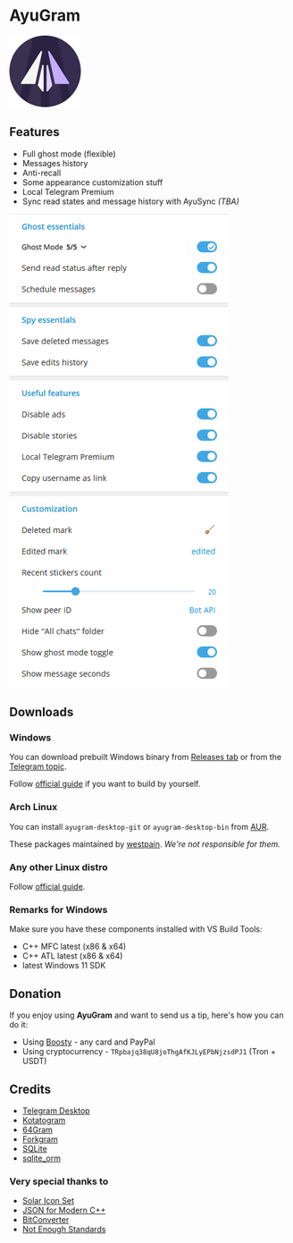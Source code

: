 # AyuGram

![AyuGram Logo](.github/AyuGram.png)

## Features

- Full ghost mode (flexible)
- Messages history
- Anti-recall
- Some appearance customization stuff
- Local Telegram Premium
- Sync read states and message history with AyuSync *(TBA)*

![AyuGram Preferences](.github/preview.png)

## Downloads

### Windows

You can download prebuilt Windows binary from [Releases tab](https://github.com/AyuGram/AyuGramDesktop/releases) or from the [Telegram topic](https://t.me/ayugramchat/12788).

Follow [official guide](https://github.com/AyuGram/AyuGramDesktop/blob/dev/docs/building-win-x64.md) if you want to build by yourself.

### Arch Linux

You can install `ayugram-desktop-git` or `ayugram-desktop-bin` from [AUR](https://aur.archlinux.org/packages?O=0&K=ayugram).

These packages maintained by [westpain](https://github.com/incycledream). *We're not responsible for them.*

### Any other Linux distro

Follow [official guide](https://github.com/AyuGram/AyuGramDesktop/blob/dev/docs/building-linux.md).

### Remarks for Windows

Make sure you have these components installed with VS Build Tools:
- C++ MFC latest (x86 & x64)
- C++ ATL latest (x86 & x64)
- latest Windows 11 SDK

## Donation

If you enjoy using **AyuGram** and want to send us a tip, here's how you can do it:

- Using [Boosty](https://boosty.to/alexeyzavar) - any card and PayPal
- Using cryptocurrency - `TRpbajq38qU8joThgAfKJLyEPbNjzsdPJ1` (Tron + USDT)

## Credits

- [Telegram Desktop](https://github.com/telegramdesktop/tdesktop)
- [Kotatogram](https://github.com/kotatogram/kotatogram-desktop)
- [64Gram](https://github.com/TDesktop-x64/tdesktop)
- [Forkgram](https://github.com/forkgram/tdesktop)
- [SQLite](https://github.com/sqlite/sqlite)
- [sqlite_orm](https://github.com/fnc12/sqlite_orm)

### Very special thanks to

- [Solar Icon Set](https://solariconset.com/)
- [JSON for Modern C++](https://github.com/nlohmann/json)
- [BitConverter](https://github.com/YanjieHe/BitConverter)
- [Not Enough Standards](https://github.com/Alairion/not-enough-standards)
